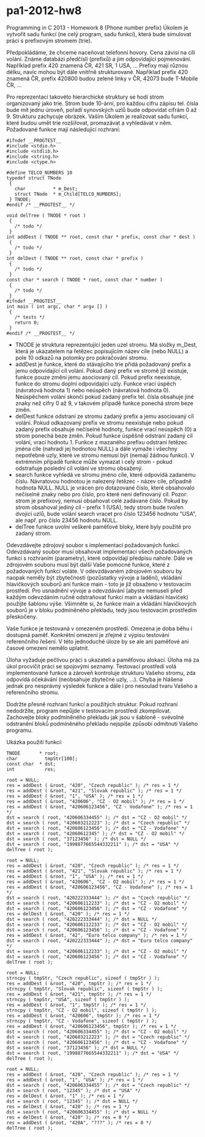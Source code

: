 pa1-2012-hw8
============

Programming in C 2013 - Homework 8 (Phone number prefix)
Úkolem je vytvořit sadu funkcí (ne celý program, sadu funkcí), která bude simulovat práci s prefixovým stromem (trie).

Předpokládáme, že chceme naceňovat telefonní hovory. Cena závisí na cíli volání. Známe databázi předčíslí (prefixů) a jim odpovídající pojmenování. Například prefix 420 znamená ČR, 421 SR, 1 USA, ... Prefixy mají různou délku, navíc mohou být dále vnitřně strukturované. Například prefix 420 znamená ČR, prefix 420800 budou zelené linky v ČR, 42073 bude T-Mobile ČR, ...

Pro reprezentaci takovéto hierarchické struktury se hodí strom organizovaný jako trie. Strom bude 10-ární, pro každou cifru zápisu tel. čísla bude mít jednu úroveň, pořadí synovských uzlů bude odpovídat cifrám 0 až 9. Strukturu zachycuje obrázek.
Vaším Úkolem je realizovat sadu funkcí, které budou umět trie rozšiřovat, promazávat a vyhledávat v něm. Požadované funkce mají následující rozhraní:

```
#ifndef __PROGTEST__
#include <stdio.h>
#include <stdlib.h>
#include <string.h>
#include <ctype.h>

#define TELCO_NUMBERS 10
typedef struct TNode
 {
   char          * m_Dest;
   struct TNode  * m_Child[TELCO_NUMBERS];
 } TNODE;
#endif /* __PROGTEST__ */

void delTree ( TNODE * root )
 {
   /* todo */
 }
int addDest ( TNODE ** root, const char * prefix, const char * dest )
 {
   /* todo */
 }
int delDest ( TNODE ** root, const char * prefix )
 {
   /* todo */
 }
const char * search ( TNODE * root, const char * number )
 {
   /* todo */
 }
#ifndef __PROGTEST__
int main ( int argc, char * argv [] )
 {
   /* tests */
   return 0;
 }  
#endif /* __PROGTEST__ */
```

+ TNODE je struktura reprezentující jeden uzel stromu. Má složky m_Dest, která je ukazatelem na řetězec popisujícím název cíle (nebo NULL) a pole 10 odkazů na potomky pro pokračování stromu.
+ addDest je funkce, které do stávajícího trie přidá požadovaný prefix a jemu odpovídající cíl volání. Pokud daný prefix ve stromě již existuje, funkce pouze změní jemu asociovaný cíl. Pokud prefix neexistuje, funkce do stromu doplní odpovídající uzly. Funkce vrací úspěch (návratová hodnota 1) nebo neúspěch (návratová hodnota 0). Neúspěchem volání skončí pokud zadaný prefix tel. čísla obsahuje jiné znaky než cifry 0 až 9, v takovém případě funkce ponechá strom beze změn.
+ delDest funkce odstraní ze stromu zadaný prefix a jemu asociovaný cíl volání. Pokud odkazovaný prefix ve stromu neexistuje nebo pokud zadaný prefix obsahuje nečíselné hodnoty, funkce vrací neúspěch (0) a strom ponechá beze změn. Pokud funkce úspěšně odstraní zadaný cíl volání, vrací hodnotu 1. Funkce z mazaného prefixu odstraní řetězec jména cíle (nahradí jej hodnotou NULL) a dále vymaže i všechny nepotřebné uzly, které ve stromu nemusí být (nemají žádnou funkci). V extrémním případě funkce může vymazat i celý strom - pokud odstraňuje poslední cíl volání ve stromu obsažený.
+ search funkce vyhledá ve stromu jméno cíle, které odpovídá zadanému číslu. Návratovou hodnotou je nalezený řetězec - název cíle, případně hodnota NULL. NULL je vrácen pro dotazované číslo, které obsahovalo nečíselné znaky nebo pro číslo, pro které není definovaný cíl. Pozor: strom je prefixový, nemusí obsahovat celé zadávané číslo. Pokud by strom obsahoval jediný cíl - prefix 1 (USA), tedy strom bude tvořen dvojicí uzlů, bude volání search vracet pro číslo 123456 hodnotu "USA", ale např. pro číslo 23456 hodnotu NULL.
+ delTree funkce uvolní veškeré paměťové bloky, které byly použité pro zadaný strom. 

Odevzdávejte zdrojový soubor s implementací požadovaných funkcí. Odevzdávaný soubor musí obsahovat implementaci všech požadovaných funkcí s rozhraním (parametry), které odpovídají předpisu nahoře. Dále ve zdrojovém souboru musí být další Vaše pomocné funkce, které z požadovaných funkcí voláte. V odevzdávaném zdrojovém souboru by naopak neměly být zbytečnosti (pozůstatky vývoje a ladění), vkládání hlavičkových souborů ani funkce main - toto je již obsaženo v testovacím prostředí. Pro usnadnění vývoje a odevzdávání (abyste nemuseli před každým odevzdáním ručně odstraňovat funkci main a vkládání hlaviček) použijte šablonu výše. Všimněte si, že funkce main a vkládání hlavičkových souborů je v bloku podmíněného překladu, tedy jsou testovacím prostředím přeskočeny.

Vaše funkce je testovaná v omezeném prostředí. Omezena je doba běhu i dostupná paměť. Konkrétní omezení je zřejmé z výpisu testování referenčního řešení. V této jednoduché úloze by se ale ani paměťové ani časové omezení nemělo uplatnit.

Úloha vyžaduje pečlivou práci s ukazateli a paměťovou alokací. Úloha má za úkol procvičit práci se spojovými seznamy. Testovací prostředí volá implementované funkce a zároveň kontroluje strukturu Vašeho stromu, zda odpovídá očekávání (neobsahuje zbytečné uzly, ...). Chyba je hlášena jednak pro nesprávný výsledek funkce a dále i pro nesoulad tvaru Vašeho a referenčního stromu.

Dodržte přesně rozhraní funkcí a použitých struktur. Pokud rozhraní nedodržíte, program nepůjde v testovacím prostředí zkompilovat. Zachovejte bloky podmíněného překladu jak jsou v šabloně - svévolné odstranění bloků podmíněného překladu nejspíše způsobí odmítnutí Vašeho programu.

Ukázka použití funkcí:

```
TNODE       * root;
char          tmpStr[100];
const char  * dst;
int           res;

root = NULL;
res = addDest ( &root, "420", "Czech republic" ); /* res = 1 */
res = addDest ( &root, "421", "Slovak republic" ); /* res = 1 */
res = addDest ( &root, "1", "USA" ); /* res = 1 */
res = addDest ( &root, "420606", "CZ - O2 mobil" ); /* res = 1 */
res = addDest ( &root, "420606123456", "CZ - Vodafone" ); /* res = 1 */
dst = search ( root, "420606334455" ); /* dst = "CZ - O2 mobil" */
dst = search ( root, "420603212223" ); /* dst = "Czech republic" */
dst = search ( root, "420606123456" ); /* dst = "CZ - Vodafone" */
dst = search ( root, "42060612345" ); /* dst = "CZ - O2 mobil" */
dst = search ( root, "37123456" ); /* dst = NULL */
dst = search ( root, "1998877665544332211" ); /* dst = "USA" */
delTree ( root );

root = NULL;
res = addDest ( &root, "420", "Czech republic" ); /* res = 1 */
res = addDest ( &root, "421", "Slovak republic" ); /* res = 1 */
res = addDest ( &root, "1", "USA" ); /* res = 1 */
res = addDest ( &root, "420606", "CZ - O2 mobil" ); /* res = 1 */
res = addDest ( &root, "420606123456", "CZ - Vodafone" ); /* res = 1 */
dst = search ( root, "420222333444" ); /* dst = "Czech republic" */
dst = search ( root, "420606112233" ); /* dst = "CZ - O2 mobil" */
dst = search ( root, "420606123456" ); /* dst = "CZ - Vodafone" */
res = delDest ( &root, "420" ); /* res = 1 */
dst = search ( root, "420222333444" ); /* dst = NULL */
dst = search ( root, "420606112233" ); /* dst = "CZ - O2 mobil" */
dst = search ( root, "420606123456" ); /* dst = "CZ - Vodafone" */
res = addDest ( &root, "42", "Euro telco company" ); /* res = 1 */
dst = search ( root, "420222333444" ); /* dst = "Euro telco company" */
dst = search ( root, "420606112233" ); /* dst = "CZ - O2 mobil" */
dst = search ( root, "420606123456" ); /* dst = "CZ - Vodafone" */
delTree ( root );

root = NULL;
strncpy ( tmpStr, "Czech republic", sizeof ( tmpStr ) );
res = addDest ( &root, "420", tmpStr ); /* res = 1 */
strncpy ( tmpStr, "Slovak republic", sizeof ( tmpStr ) );
res = addDest ( &root, "421", tmpStr ); /* res = 1 */
strncpy ( tmpStr, "USA", sizeof ( tmpStr ) );
res = addDest ( &root, "1", tmpStr ); /* res = 1 */
strncpy ( tmpStr, "CZ - O2 mobil", sizeof ( tmpStr ) );
res = addDest ( &root, "420606", tmpStr ); /* res = 1 */
strncpy ( tmpStr, "CZ - Vodafone", sizeof ( tmpStr ) );
res = addDest ( &root, "420606123456", tmpStr ); /* res = 1 */
dst = search ( root, "420606334455" ); /* dst = "CZ - O2 mobil" */
dst = search ( root, "420603212223" ); /* dst = "Czech republic" */
dst = search ( root, "420606123456" ); /* dst = "CZ - Vodafone" */
dst = search ( root, "37123456" ); /* dst = NULL */
dst = search ( root, "1998877665544332211" ); /* dst = "USA" */
delTree ( root );

root = NULL;
res = addDest ( &root, "420", "Czech republic" ); /* res = 1 */
res = addDest ( &root, "1", "USA" ); /* res = 1 */
dst = search ( root, "420606334455" ); /* dst = "Czech republic" */
dst = search ( root, "12345" ); /* dst = "USA" */
res = delDest ( &root, "1" ); /* res = 1 */
dst = search ( root, "12345" ); /* dst = NULL */
res = delDest ( &root, "420" ); /* res = 1 */
dst = search ( root, "420606334455" ); /* dst = NULL */
res = delDest ( &root, "420" ); /* res = 0 */
res = addDest ( &root, "420A", "???" ); /* res = 0 */
delTree ( root );
```
